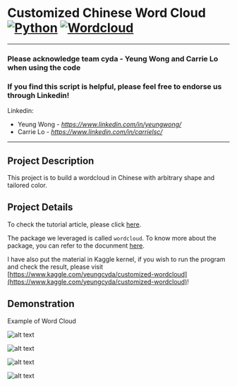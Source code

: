 # Customized Chinese Word Cloud [![Python](https://img.shields.io/badge/Program-Python-BLUE)](https://cydalytics.blogspot.com/) [![Wordcloud](https://img.shields.io/badge/Package-Wordcloud-GREEN)](https://cydalytics.blogspot.com/)

---------------------------------------------------------------------------------------------
### Please acknowledge <b>team cyda - Yeung Wong and Carrie Lo</b> when using the code

### If you find this script is helpful, please feel free to endorse us through Linkedin!
Linkedin:

* Yeung Wong - *https://www.linkedin.com/in/yeungwong/*
* Carrie Lo - *https://www.linkedin.com/in/carrielsc/*
---------------------------------------------------------------------------------------------
## Project Description
This project is to build a wordcloud in Chinese with arbitrary shape and tailored color.

## Project Details
To check the tutorial article, please click [here](https://medium.com/@yeung_cyda/written-in-chinese-step-by-step-chinese-word-cloud-with-python-53f57f65be69).

The package we leveraged is called `wordcloud`. To know more about the package, you can refer to the docunment [here](https://amueller.github.io/word_cloud/index.html).

I have also put the material in Kaggle kernel, if you wish to run the program and check the result, please visit [https://www.kaggle.com/yeungcyda/customized-wordcloud](https://www.kaggle.com/yeungcyda/customized-wordcloud)!

## Demonstration
Example of Word Cloud

![alt text](https://cdn-images-1.medium.com/max/800/1*BVmp6S57SUz6ustK6q_QWA.png)

![alt text](https://cdn-images-1.medium.com/max/800/1*zObo1mKtGnMan4HtAZaZ4Q.png)

![alt text](https://cdn-images-1.medium.com/max/800/1*BPtWt_2f8JXEVXJ0fWX6Sg.png)

![alt text](https://cdn-images-1.medium.com/max/800/1*VvodtX760ZPaJkVo8kqWvg.png)
